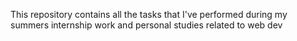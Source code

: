 This repository contains all the tasks that I've performed during my summers internship work and personal studies related to web dev 